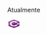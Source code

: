   
  
  
  
  
  
  
  
  
  
  
  
  
  Atualmente
  
  <img align="center" alt="Denis-Csharp" height="20" width="30" src="https://raw.githubusercontent.com/devicons/devicon/master/icons/csharp/csharp-original.svg">
